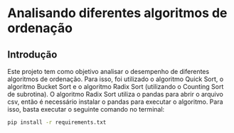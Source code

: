 # Analisando diferentes algoritmos de ordenação

## Introdução

Este projeto tem como objetivo analisar o desempenho de diferentes algoritmos de ordenação. Para isso, foi utilizado o algoritmo Quick Sort, o algoritmo Bucket Sort e o algoritmo Radix Sort (utilizando o Counting Sort de subrotina). O algoritmo Radix Sort utiliza o pandas para abrir o arquivo csv, então é necessário instalar o pandas para executar o algoritmo. Para isso, basta executar o seguinte comando no terminal:

```bash
pip install -r requirements.txt
```